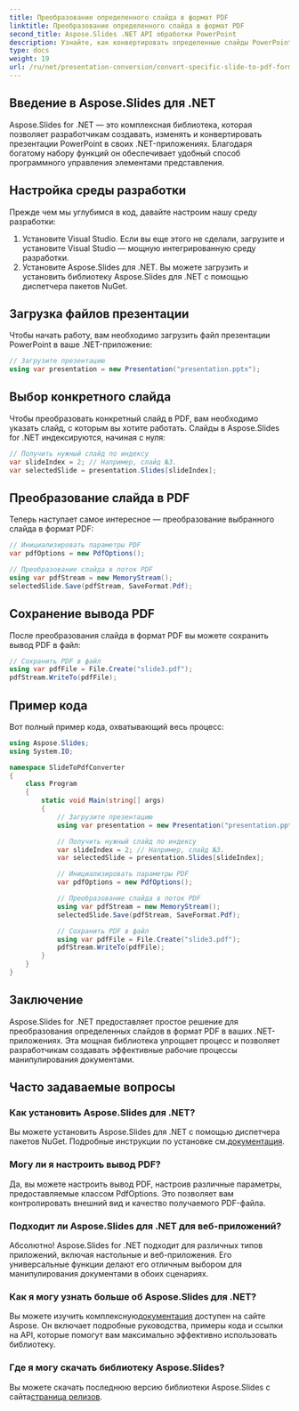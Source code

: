 ```yaml
---
title: Преобразование определенного слайда в формат PDF
linktitle: Преобразование определенного слайда в формат PDF
second_title: Aspose.Slides .NET API обработки PowerPoint
description: Узнайте, как конвертировать определенные слайды PowerPoint в формат PDF с помощью Aspose.Slides для .NET. Пошаговое руководство с примерами кода.
type: docs
weight: 19
url: /ru/net/presentation-conversion/convert-specific-slide-to-pdf-format/
---
```


## Введение в Aspose.Slides для .NET

Aspose.Slides for .NET — это комплексная библиотека, которая позволяет разработчикам создавать, изменять и конвертировать презентации PowerPoint в своих .NET-приложениях. Благодаря богатому набору функций он обеспечивает удобный способ программного управления элементами представления.

## Настройка среды разработки

Прежде чем мы углубимся в код, давайте настроим нашу среду разработки:

1. Установите Visual Studio. Если вы еще этого не сделали, загрузите и установите Visual Studio — мощную интегрированную среду разработки.
2. Установите Aspose.Slides для .NET. Вы можете загрузить и установить библиотеку Aspose.Slides для .NET с помощью диспетчера пакетов NuGet.

## Загрузка файлов презентации

Чтобы начать работу, вам необходимо загрузить файл презентации PowerPoint в ваше .NET-приложение:

```csharp
// Загрузите презентацию
using var presentation = new Presentation("presentation.pptx");
```

## Выбор конкретного слайда

Чтобы преобразовать конкретный слайд в PDF, вам необходимо указать слайд, с которым вы хотите работать. Слайды в Aspose.Slides for .NET индексируются, начиная с нуля:

```csharp
// Получить нужный слайд по индексу
var slideIndex = 2; // Например, слайд №3.
var selectedSlide = presentation.Slides[slideIndex];
```

## Преобразование слайда в PDF

Теперь наступает самое интересное — преобразование выбранного слайда в формат PDF:

```csharp
// Инициализировать параметры PDF
var pdfOptions = new PdfOptions();

// Преобразование слайда в поток PDF
using var pdfStream = new MemoryStream();
selectedSlide.Save(pdfStream, SaveFormat.Pdf);
```

## Сохранение вывода PDF

После преобразования слайда в формат PDF вы можете сохранить вывод PDF в файл:

```csharp
// Сохранить PDF в файл
using var pdfFile = File.Create("slide3.pdf");
pdfStream.WriteTo(pdfFile);
```

## Пример кода

Вот полный пример кода, охватывающий весь процесс:

```csharp
using Aspose.Slides;
using System.IO;

namespace SlideToPdfConverter
{
    class Program
    {
        static void Main(string[] args)
        {
            // Загрузите презентацию
            using var presentation = new Presentation("presentation.pptx");

            // Получить нужный слайд по индексу
            var slideIndex = 2; // Например, слайд №3.
            var selectedSlide = presentation.Slides[slideIndex];

            // Инициализировать параметры PDF
            var pdfOptions = new PdfOptions();

            // Преобразование слайда в поток PDF
            using var pdfStream = new MemoryStream();
            selectedSlide.Save(pdfStream, SaveFormat.Pdf);

            // Сохранить PDF в файл
            using var pdfFile = File.Create("slide3.pdf");
            pdfStream.WriteTo(pdfFile);
        }
    }
}
```

## Заключение

Aspose.Slides for .NET предоставляет простое решение для преобразования определенных слайдов в формат PDF в ваших .NET-приложениях. Эта мощная библиотека упрощает процесс и позволяет разработчикам создавать эффективные рабочие процессы манипулирования документами.

## Часто задаваемые вопросы

### Как установить Aspose.Slides для .NET?

 Вы можете установить Aspose.Slides для .NET с помощью диспетчера пакетов NuGet. Подробные инструкции по установке см.[документация](https://docs.aspose.com/slides/net/installation/).

### Могу ли я настроить вывод PDF?

Да, вы можете настроить вывод PDF, настроив различные параметры, предоставляемые классом PdfOptions. Это позволяет вам контролировать внешний вид и качество получаемого PDF-файла.

### Подходит ли Aspose.Slides для .NET для веб-приложений?

Абсолютно! Aspose.Slides for .NET подходит для различных типов приложений, включая настольные и веб-приложения. Его универсальные функции делают его отличным выбором для манипулирования документами в обоих сценариях.

### Как я могу узнать больше об Aspose.Slides для .NET?

Вы можете изучить комплексную[документация](https://reference.aspose.com/slides/net/) доступен на сайте Aspose. Он включает подробные руководства, примеры кода и ссылки на API, которые помогут вам максимально эффективно использовать библиотеку.

### Где я могу скачать библиотеку Aspose.Slides?

 Вы можете скачать последнюю версию библиотеки Aspose.Slides с сайта[страница релизов](https://releases.aspose.com/slides/net/).
